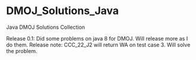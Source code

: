 # DMOJ_Solutions_Java
Java DMOJ Solutions Collection

Release 0.1: Did some problems on java 8 for DMOJ. Will release more as I do them.
Release note: CCC_22_J2 will return WA on test case 3. Will solve the problem.
